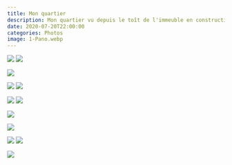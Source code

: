 ```yaml
---
title: Mon quartier
description: Mon quartier vu depuis le toît de l'immeuble en construction.
date: 2020-07-20T22:00:00
categories: Photos
image: 1-Pano.webp
---
```


![](01.webp) ![](02.webp)

![](1-Pano.webp)

![](21.webp) ![](22.webp)

![](41.webp) ![](42.webp)

![](5-Pano.webp)

![](6-Pano.webp)

![](91.webp) ![](92.webp)

![](93-Pano.webp)
